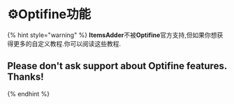 # ⚙️Optifine功能

{% hint style="warning" %}
**ItemsAdder**不被**Optifine**官方支持,但如果你想获得更多的自定义教程.你可以阅读这些教程.

## Please don't ask support about Optifine features. Thanks!
{% endhint %}

